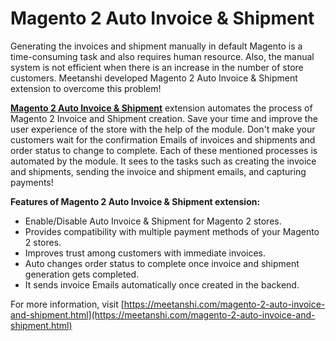 # Magento 2 Auto Invoice & Shipment

Generating the invoices and shipment manually in default Magento is a time-consuming task and also requires human resource. Also, the manual system is not efficient when there is an increase in the number of store customers. Meetanshi developed Magento 2 Auto Invoice & Shipment extension to overcome this problem!

**[Magento 2 Auto Invoice & Shipment](https://meetanshi.com/magento-2-auto-invoice-and-shipment.html)** extension automates the process of Magento 2 Invoice and Shipment creation. Save your time and improve the user experience of the store with the help of the module. Don't make your customers wait for the confirmation Emails of invoices and shipments and order status to change to complete. Each of these mentioned processes is automated by the module. It sees to the tasks such as creating the invoice and shipments, sending the invoice and shipment emails, and capturing payments!

**Features of Magento 2 Auto Invoice & Shipment extension:**

* Enable/Disable Auto Invoice & Shipment for Magento 2 stores.
* Provides compatibility with multiple payment methods of your Magento 2 stores.
* Improves trust among customers with immediate invoices.
* Auto changes order status to complete once invoice and shipment generation gets completed.
* It sends invoice Emails automatically once created in the backend.

For more information, visit [https://meetanshi.com/magento-2-auto-invoice-and-shipment.html](https://meetanshi.com/magento-2-auto-invoice-and-shipment.html)
